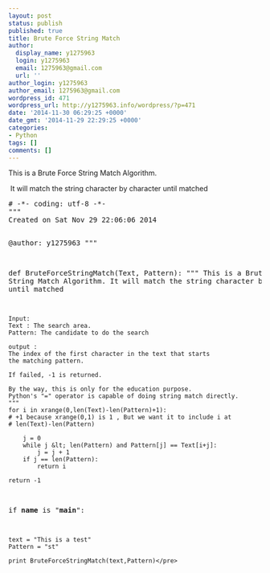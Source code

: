 ```yaml
---
layout: post
status: publish
published: true
title: Brute Force String Match
author:
  display_name: y1275963
  login: y1275963
  email: 1275963@gmail.com
  url: ''
author_login: y1275963
author_email: 1275963@gmail.com
wordpress_id: 471
wordpress_url: http://y1275963.info/wordpress/?p=471
date: '2014-11-30 06:29:25 +0000'
date_gmt: '2014-11-29 22:29:25 +0000'
categories:
- Python
tags: []
comments: []
---
```

<p>This is a Brute Force String Match Algorithm.</p>
<div class="crayon-line"><span class="crayon-s"> It will match the string character by character until matched</span></div>
<pre class="lang:python decode:true"># -*- coding: utf-8 -*-
"""
Created on Sat Nov 29 22:06:06 2014

@author: y1275963
"""

def BruteForceStringMatch(Text, Pattern):
    """ 
    This is a Brute Force String Match Algorithm.
    It will match the string character by character until matched
    
    Input:
    Text : The search area.
    Pattern: The candidate to do the search
    
    output : 
    The index of the first character in the text that starts 
    the matching pattern.
    
    If failed, -1 is returned.
    
    By the way, this is only for the education purpose. 
    Python's "=" operator is capable of doing string match directly.
    """
    for i in xrange(0,len(Text)-len(Pattern)+1):
    # +1 because xrange(0,1) is 1 , But we want it to include i at 
    # len(Text)-len(Pattern)
        
        j = 0
        while j &lt; len(Pattern) and Pattern[j] == Text[i+j]:
            j = j + 1
        if j == len(Pattern):
            return i
            
    return -1
        
    

if __name__ is "__main__":
    
    text = "This is a test"
    Pattern = "st"
    
    print BruteForceStringMatch(text,Pattern)</pre>
<p>&nbsp;</p>
